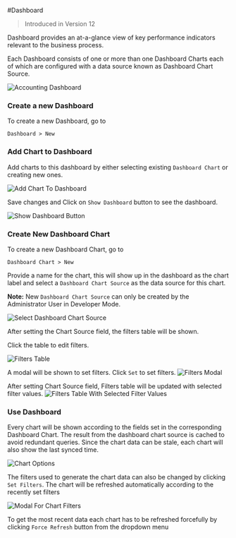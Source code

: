 <!-- add-breadcrumbs -->
#Dashboard

> Introduced in Version 12

Dashboard provides an at-a-glance view of key performance indicators relevant to the business process.

Each Dashboard consists of one or more than one Dashboard Charts each of which are configured with a data source known as Dashboard Chart Source.

<img class="screenshot" alt="Accounting Dashboard" src="{{docs_base_url}}/assets/img/customize/dashboard-0.png">

### Create a new Dashboard

To create a new Dashboard, go to

`Dashboard > New`

### Add Chart to Dashboard

Add charts to this dashboard by either selecting existing `Dashboard Chart` or creating new ones.

<img class="screenshot" alt="Add Chart To Dashboard" src="{{docs_base_url}}/assets/img/customize/dashboard-1.png">

Save changes and Click on `Show Dashboard` button to see the dashboard.

<img class="screenshot" alt="Show Dashboard Button" src="{{docs_base_url}}/assets/img/customize/dashboard-6.png">

### Create New Dashboard Chart

To create a new Dashboard Chart, go to

`Dashboard Chart > New`

Provide a name for the chart, this will show up in the dashboard as the chart label and select a `Dashboard Chart Source` as the data source for this chart.

**Note:** New `Dashboard Chart Source` can only be created by the Administrator User in Developer Mode.

<img class="screenshot" alt="Select Dashboard Chart Source" src="{{docs_base_url}}/assets/img/customize/dashboard-2.png">

After setting the Chart Source field, the filters table will be shown.

Click the table to edit filters.

<img class="screenshot" alt="Filters Table" src="{{docs_base_url}}/assets/img/customize/dashboard-3.png">

A modal will be shown to set filters. Click `Set` to set filters.
<img class="screenshot" alt="Filters Modal" src="{{docs_base_url}}/assets/img/customize/dashboard-4.png">

After setting Chart Source field, Filters table will be updated with selected filter values.
<img class="screenshot" alt="Filters Table With Selected Filter Values" src="{{docs_base_url}}/assets/img/customize/dashboard-5.png">

### Use Dashboard

Every chart will be shown according to the fields set in the corresponding Dashboard Chart. The result from the dashboard chart source is cached to avoid redundant queries. Since the chart data can be stale, each chart will also show the last synced time.

<img class="screenshot" alt="Chart Options" src="{{docs_base_url}}/assets/img/customize/dashboard-7.png">

The filters used to generate the chart data can also be changed by clicking `Set Filters`. The chart will be refreshed automatically according to the recently set filters

<img class="screenshot" alt="Modal For Chart Filters" src="{{docs_base_url}}/assets/img/customize/dashboard-8.png">

To get the most recent data each chart has to be refreshed forcefully by clicking `Force Refresh` button from the dropdown menu
